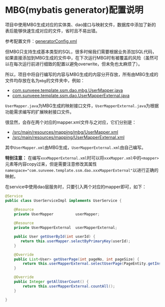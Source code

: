 # MBG(mybatis generator)配置说明

项目中使用MBG生成对应的实体类、dao接口与映射文件，数据库中添加了新的表后能够快速生成对应的文件，省时且不易出错。

参考配置文件：[generatorConfig.xml](https://github.com/Sunxiai51/ssm/blob/master/src/main/resources/generatorConfig.xml)

但MBG只支持生成基本类型的SQL，很多时候我们需要根据业务添加SQL代码，如果直接添加到MBG生成的文件中，在下次运行MBG时有被覆盖的风险（虽然可以在每次运行前进行细致的配置以避免overwrite，但未免也太麻烦了）。

所以，项目中将自行编写的内容与MBG生成的内容分开存放，所有由MBG生成的文件均存放在名为`mbg`的文件夹中，例如：
- [com.sunveee.template.ssm.dao.mbg.UserMapper.java](https://github.com/Sunxiai51/ssm/blob/master/src/main/java/com/sunveee/template/ssm/dao/mbg/UserMapper.java)
- [com.sunveee.template.ssm.dao.UserMapperExternal.java](https://github.com/Sunxiai51/ssm/blob/master/src/main/java/com/sunveee/template/ssm/dao/UserMapperExternal.java)

`UserMapper.java`为MBG生成的映射接口文件，`UserMapperExternal.java`为根据功能需求编写的扩展映射接口文件。

很显然，会存在两个对应的mapper.xml文件与之对应，它们分别是：
- [/src/main/resources/mapping/mbg/UserMapper.xml](https://github.com/Sunxiai51/ssm/blob/master/src/main/resources/mapping/mbg/UserMapper.xml)
- [/src/main/resources/mapping/UserMapperExternal.xml](https://github.com/Sunxiai51/ssm/blob/master/src/main/resources/mapping/UserMapperExternal.xml)

其中`UserMapper.xml`由MBG生成，`UserMapperExternal.xml`由自己编写。

**特别注意：**
在编写`xxxMapperExternal.xml`时可以将`xxxMapper.xml`中的`<mapper>`元素等内容copy过来，但是需要注意修改其属性`namespace="com.sunveee.template.ssm.dao.xxxMapperExternal"`以进行正确的映射。

在service中使用dao层服务时，只要引入两个对应的mapper即可，如下：
```java
@Service
public class UserServiceImpl implements UserService {

    @Resource
    private UserMapper          userMapper;
    
    @Resource
    private UserMapperExternal  userMapperExternal;

    public User getUserById(int userId) {
       return this.userMapper.selectByPrimaryKey(userId);
    }

    @Override
    public List<User> getUserPage(int pageNo, int pageSize) {
        return this.userMapperExternal.selectUserPage(PageEntity.getInstance(pageNo, pageSize));
    }

    @Override
    public Integer getAllUserCount() {
        return this.userMapperExternal.countAll();
    }

}
```
